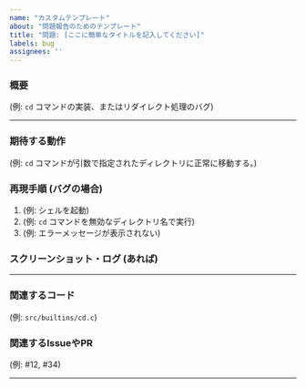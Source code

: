 ```yaml
---
name: "カスタムテンプレート"
about: "問題報告のためのテンプレート"
title: "問題: [ここに簡単なタイトルを記入してください]"
labels: bug
assignees: ''
---
```


### 概要
<!-- 実装したい機能、または修正したいバグの簡単な説明を記載してください。 -->
(例: `cd` コマンドの実装、またはリダイレクト処理のバグ)

---

### 期待する動作
<!-- 実装または修正後に期待される動作を記載してください。 -->
(例: `cd` コマンドが引数で指定されたディレクトリに正常に移動する。)

### 再現手順 (バグの場合)
1. (例: シェルを起動)
2. (例: `cd` コマンドを無効なディレクトリ名で実行)
3. (例: エラーメッセージが表示されない)

### スクリーンショット・ログ (あれば)
<!-- バグの場合、スクリーンショットやエラーログがあれば添付してください。 -->

---

### 関連するコード
<!-- 修正や実装に関連するコードやファイルのリンクを記載してください。 -->
(例: `src/builtins/cd.c`)

### 関連するIssueやPR
<!-- 関連するIssueやPull Requestがあれば、番号を記載してください。 -->
(例: #12, #34)

---